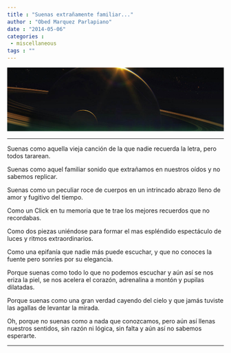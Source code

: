 ```yaml
---
title : "Suenas extrañamente familiar..."
author : "Obed Marquez Parlapiano"
date : "2014-05-06"
categories : 
 - miscellaneous
tags : ""
---
```


[![under_a_different_sun_by_tylercreatesworlds-d7h6xf12222](../images/under_a_different_sun_by_tylercreatesworlds-d7h6xf12222.jpg)](https://obedparla.com/wp-content/uploads/2014/05/under_a_different_sun_by_tylercreatesworlds-d7h6xf12222.jpg)

* * *

Suenas como aquella vieja canción de la que nadie recuerda la letra, pero todos tararean.

Suenas como aquel familiar sonido que extrañamos en nuestros oídos y no sabemos replicar.

Suenas como un peculiar roce de cuerpos en un intrincado abrazo lleno de amor y fugitivo del tiempo.

Como un Click en tu memoria que te trae los mejores recuerdos que no recordabas.

Como dos piezas uniéndose para formar el mas espléndido espectáculo de luces y ritmos extraordinarios.

Como una epifanía que nadie más puede escuchar, y que no conoces la fuente pero sonríes por su elegancia.

Porque suenas como todo lo que no podemos escuchar y aún así se nos eriza la piel, se nos acelera el corazón, adrenalina a montón y pupilas dilatadas.

Porque suenas como una gran verdad cayendo del cielo y que jamás tuviste las agallas de levantar la mirada.

Oh, porque no suenas como a nada que conozcamos, pero aún así llenas nuestros sentidos, sin razón ni lógica, sin falta y aún así no sabemos esperarte.

* * *
